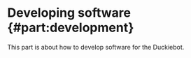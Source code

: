 # Developing software {#part:development}

This part is about how to develop software for the Duckiebot.
